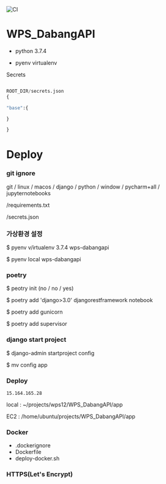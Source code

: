 ![CI](https://github.com/Dabang-Clone-FinalProject/WPS_DabangAPI/workflows/CI/badge.svg?branch=master)

# WPS_DabangAPI

- python 3.7.4

- pyenv virtualenv

Secrets

```python

ROOT_DIR/secrets.json
{

"base":{

}

}

```



# Deploy

### git ignore

git / linux / macos / django / python / window / pycharm+all / jupyternotebooks

/requirements.txt

/secrets.json

### 가상환경 설정

$ pyenv v/irtualenv 3.7.4 wps-dabangapi

$ pyenv local wps-dabangapi



### poetry

$ peotry init (no / no / yes)

$ poetry add 'django>3.0' djangorestframework notebook

$ poetry add gunicorn

$ poetry add supervisor



### django start project

$ django-admin startproject config

$ mv config app



### Deploy

```
15.164.165.28
```

local : ~/projects/wps12/WPS_DabangAPI/app

EC2 : /home/ubuntu/projects/WPS_DabangAPI/app



### Docker

- .dockerignore
- Dockerfile
- deploy-docker.sh



### HTTPS(Let's Encrypt)

